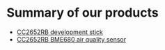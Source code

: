 # Summary of our products

- [CC2652RB development stick](/projects/cc2652)
- [CC2652RB BME680 air quality sensor](/projects/bme680)